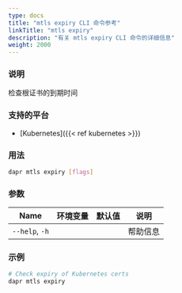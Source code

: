 ```yaml
---
type: docs
title: "mtls expiry CLI 命令参考"
linkTitle: "mtls expiry"
description: "有关 mtls expiry CLI 命令的详细信息"
weight: 2000
---
```


### 说明

检查根证书的到期时间

### 支持的平台

- [Kubernetes]({{< ref kubernetes >}})

### 用法

```bash
dapr mtls expiry [flags]
```

### 参数

| Name           | 环境变量 | 默认值 | 说明   |
| -------------- | ---- | --- | ---- |
| `--help`, `-h` |      |     | 帮助信息 |

### 示例

```bash
# Check expiry of Kubernetes certs
dapr mtls expiry
```
